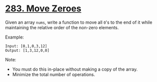 [283. Move Zeroes](https://leetcode.com/problems/move-zeroes/)
==================

Given an array `nums`, write a function to move all `0`'s to the end of
it while maintaining the relative order of the non-zero elements.

Example:
```
Input: [0,1,0,3,12]
Output: [1,3,12,0,0]
```

Note:

 - You must do this in-place without making a copy of the array.
 - Minimize the total number of operations.
